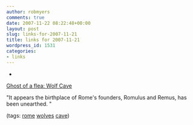 ```yaml
---
author: robmyers
comments: true
date: 2007-11-22 08:22:48+00:00
layout: post
slug: links-for-2007-11-21
title: links for 2007-11-21
wordpress_id: 1531
categories:
- links
---
```


  

  *   


[Ghost of a flea: Wolf Cave](http://www.ghostofaflea.com/archives/009917.html)

  


"It appears the birthplace of Rome's founders, Romulus and Remus, has been unearthed. "

  


(tags: [rome](http://del.icio.us/robmyers/rome) [wolves](http://del.icio.us/robmyers/wolves) [cave](http://del.icio.us/robmyers/cave))

  

  
  


